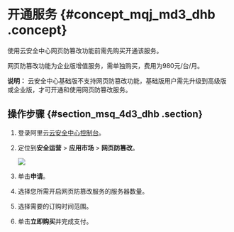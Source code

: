 # 开通服务 {#concept_mqj_md3_dhb .concept}

使用云安全中心网页防篡改功能前需先购买开通该服务。

网页防篡改功能为企业版增值服务，需单独购买，费用为980元/台/月。

**说明：** 云安全中心基础版不支持网页防篡改功能，基础版用户需先升级到高级版或企业版，才可开通和使用网页防篡改服务。

## 操作步骤 {#section_msq_4d3_dhb .section}

1.  登录阿里云[云安全中心控制台](https://yundun.console.aliyun.com/?p=sas)。
2.  定位到**安全运营** \> **应用市场** \> **网页防篡改**。

    ![](http://static-aliyun-doc.oss-cn-hangzhou.aliyuncs.com/assets/img/141295/156232173550969_zh-CN.png)

3.  单击**申请**。
4.  选择您所需开启网页防篡改服务的服务器数量。
5.  选择需要的订购时间范围。
6.  单击**立即购买**并完成支付。

